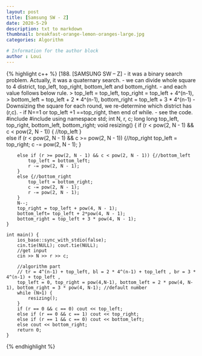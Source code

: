 ```yaml
---
layout: post
title: [Samsung SW - Z]
date: 2020-5-29
description: txt to markdown
thumbnail: breakfast-orange-lemon-oranges-large.jpg
categories: Algorithm

# Information for the author block
author : Loui
---
```


{% highlight c++ %}
	﻿[188. [SAMSUNG SW – Z]
	- it was a binary search problem. Actually, it was a quaternary search.
	- we can divide whole square to 4 district, top_left, top_right, bottom_left and bottom_right.
	- and each value follows below rule.
	> top_left = top_left, top_right = top_left + 4^(n-1), 
	> bottom_left = top_left + 2 * 4^(n-1), bottom_right = top_left + 3 * 4^(n-1)
	- Downsizing the square for each round, we re-determine which district has (r,c).
	- if N==1 or top_left +1 ==top_right, then end of while.
	- see the code.
	#include<iostream>
	#include<cmath>
	using namespace std;
	int N, r, c;
	long long top_left, top_right, bottom_left, bottom_right;
	void resizing() {
		if (r < pow(2, N - 1) && c < pow(2, N - 1)) { //top_left
		}  
		else if (r < pow(2, N - 1) && c >= pow(2, N - 1)) {//top_right
			top_left = top_right;
			c -= pow(2, N - 1);
		}  
		
		else if (r >= pow(2, N - 1) && c < pow(2, N - 1)) {//bottom_left
			top_left = bottom_left;
			r -= pow(2, N - 1);
		}  
		else {//bottom_right
			top_left = bottom_right;
			c -= pow(2, N - 1);
			r -= pow(2, N - 1);
		}  
		N--;
		top_right = top_left + pow(4, N - 1);
		bottom_left= top_left + 2*pow(4, N - 1);
		bottom_right = top_left + 3 * pow(4, N - 1);
	}
	
	int main() {
		ios_base::sync_with_stdio(false);
		cin.tie(NULL); cout.tie(NULL);
		//get input
		cin >> N >> r >> c;
	
		//algorithm part
		// tr = 4^(n-1) + top_left, bl = 2 * 4^(n-1) + top_left , br = 3 * 4^(n-1) + top_left , 
		top_left = 0, top_right = pow(4,N-1), bottom_left = 2 * pow(4, N-1), bottom_right = 3 * pow(4, N-1); //default number
		while (N>1) {
			resizing();
		}
		if (r == 0 && c == 0) cout << top_left;
		else if (r == 0 && c == 1) cout << top_right;
		else if (r == 1 && c == 0) cout << bottom_left;
		else cout << bottom_right;
		return 0;
	}
	
{% endhighlight %}
